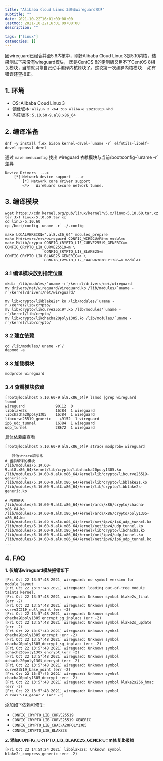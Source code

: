 ```yaml
---
title: "Alibaba Cloud Linux 3编译wireguard模块"
subtitle: ""
date: 2021-10-22T16:01:09+08:00
lastmod: 2021-10-22T16:01:09+08:00
description: ""

tags: ["linux"]
categories: []
---
```


因wireguard已经合并至5.6内核中，刚好Alibaba Cloud Linux 3是5.10内核，结果测试下来没有wireguard模块，
因是CentOS 8的定制版又用不了CentOS 8相关模块，当前就只能自己动手编译内核模块了。这次第一次编译内核模块，
如有错误还望指正。

## 1. 环境

- OS: Alibaba Cloud Linux 3
- 镜像版本: `aliyun_3_x64_20G_alibase_20210910.vhd`
- 内核版本: `5.10.60-9.al8.x86_64`

## 2. 编译准备

```
dnf -y install flex bison kernel-devel-`uname -r` elfutils-libelf-devel openssl-devel
```

通过 `make menuconfig` 找出 wireguard 依赖模块与当前/boot/config-\`uname -r\`差异
```
Device Drivers  --->
    [*] Network device support  --->
        [*] Network core driver support
        <*>   WireGuard secure network tunnel
```

## 3. 编译模块

```
wget https://cdn.kernel.org/pub/linux/kernel/v5.x/linux-5.10.60.tar.xz
tar Jxf linux-5.10.60.tar.xz
cd linux-5.10.60
cp /boot/config-`uname -r` ./.config

make LOCALVERSION=".al8.x86_64" modules_prepare
make M=drivers/net/wireguard CONFIG_WIREGUARD=m modules
make M=lib/crypto CONFIG_CRYPTO_LIB_CURVE25519_GENERIC=m CONFIG_CRYPTO_LIB_CURVE25519=m \
                  CONFIG_CRYPTO_LIB_BLAKE2S=m CONFIG_CRYPTO_LIB_BLAKE2S_GENERIC=m \
                  CONFIG_CRYPTO_LIB_CHACHA20POLY1305=m modules
```

### 3.1 编译模块放到指定位置

```
mkdir /lib/modules/`uname -r`/kernel/drivers/net/wireguard
mv drivers/net/wireguard/wireguard.ko /lib/modules/`uname -r`/kernel/drivers/net/wireguard/

mv lib/crypto/libblake2s*.ko /lib/modules/`uname -r`/kernel/lib/crypto/
mv lib/crypto/libcurve25519*.ko /lib/modules/`uname -r`/kernel/lib/crypto/
mv lib/crypto/libchacha20poly1305.ko /lib/modules/`uname -r`/kernel/lib/crypto/
```

### 3.2 建立依赖

```
cd /lib/modules/`uname -r`/
depmod -a
```

### 3.3 加载模块

```
modprobe wireguard
```

### 3.4 查看模块依赖

```
[root@localhost 5.10.60-9.al8.x86_64]# lsmod |grep wireguard
lsmod
wireguard              90112  0
libblake2s             16384  1 wireguard
libchacha20poly1305    16384  1 wireguard
libcurve25519_generic    49152  1 wireguard
ip6_udp_tunnel         16384  1 wireguard
udp_tunnel             28672  1 wireguard
```

具体依赖库查看
```
[root@localhost 5.10.60-9.al8.x86_64]# strace modprobe wireguard

...其他strace项忽略
# 当前编译的模块
/lib/modules/5.10.60-9.al8.x86_64/kernel/lib/crypto/libchacha20poly1305.ko
/lib/modules/5.10.60-9.al8.x86_64/kernel/lib/crypto/libcurve25519-generic.ko
/lib/modules/5.10.60-9.al8.x86_64/kernel/lib/crypto/libblake2s.ko
/lib/modules/5.10.60-9.al8.x86_64/kernel/lib/crypto/libblake2s-generic.ko

# 内置模块
/lib/modules/5.10.60-9.al8.x86_64/kernel/arch/x86/crypto/chacha-x86_64.ko
/lib/modules/5.10.60-9.al8.x86_64/kernel/arch/x86/crypto/poly1305-x86_64.ko
/lib/modules/5.10.60-9.al8.x86_64/kernel/net/ipv6/ip6_udp_tunnel.ko
/lib/modules/5.10.60-9.al8.x86_64/kernel/net/ipv4/udp_tunnel.ko
/lib/modules/5.10.60-9.al8.x86_64/kernel/lib/crypto/libchacha.ko
/lib/modules/5.10.60-9.al8.x86_64/kernel/net/ipv4/udp_tunnel.ko
/lib/modules/5.10.60-9.al8.x86_64/kernel/net/ipv6/ip6_udp_tunnel.ko
...
```

## 4. FAQ

**1. 仅编译wireguard模块报错如下**

```
[Fri Oct 22 13:57:48 2021] wireguard: no symbol version for module_layout
[Fri Oct 22 13:57:48 2021] wireguard: loading out-of-tree module taints kernel.
[Fri Oct 22 13:57:48 2021] wireguard: Unknown symbol blake2s_final (err -2)
[Fri Oct 22 13:57:48 2021] wireguard: Unknown symbol curve25519_null_point (err -2)
[Fri Oct 22 13:57:48 2021] wireguard: Unknown symbol chacha20poly1305_encrypt_sg_inplace (err -2)
[Fri Oct 22 13:57:48 2021] wireguard: Unknown symbol blake2s_update (err -2)
[Fri Oct 22 13:57:48 2021] wireguard: Unknown symbol chacha20poly1305_encrypt (err -2)
[Fri Oct 22 13:57:48 2021] wireguard: Unknown symbol chacha20poly1305_decrypt_sg_inplace (err -2)
[Fri Oct 22 13:57:48 2021] wireguard: Unknown symbol xchacha20poly1305_encrypt (err -2)
[Fri Oct 22 13:57:48 2021] wireguard: Unknown symbol xchacha20poly1305_decrypt (err -2)
[Fri Oct 22 13:57:48 2021] wireguard: Unknown symbol curve25519_base_point (err -2)
[Fri Oct 22 13:57:48 2021] wireguard: Unknown symbol chacha20poly1305_decrypt (err -2)
[Fri Oct 22 13:57:48 2021] wireguard: Unknown symbol blake2s256_hmac (err -2)
[Fri Oct 22 13:57:48 2021] wireguard: Unknown symbol curve25519_generic (err -2)
```

添加如下依赖可修复:
- `CONFIG_CRYPTO_LIB_CURVE25519`
- `CONFIG_CRYPTO_LIB_CURVE25519_GENERIC`
- `CONFIG_CRYPTO_LIB_CHACHA20POLY1305`
- `CONFIG_CRYPTO_LIB_BLAKE2S`

**2. 添加CONFIG_CRYPTO_LIB_BLAKE2S_GENERIC=m修复此报错**

```
[Fri Oct 22 14:58:24 2021] libblake2s: Unknown symbol blake2s_compress_generic (err -2)
```
